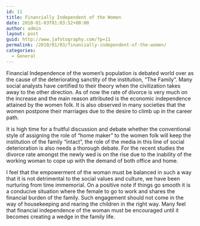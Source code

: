 ```yaml
---
id: 11
title: Financially Independent of the Women
date: 2010-01-03T01:03:52+00:00
author: admin
layout: post
guid: http://www.jafotography.com/?p=11
permalink: /2010/01/03/financially-independent-of-the-women/
categories:
  - General
---
```

Financial Independence of the women&#8217;s population is debated world over as the cause of the deteriorating sanctity of the institution, &#8220;The Family&#8221;. Many social analysts have certified to their theory when the civilization takes away to the other direction. As of now the rate of divorce is very much on the increase and the main reason attributed is the economic independence attained by the women folk. It is also observed in many societies that the women postpone their marriages due to the desire to climb up in the career path.

It is high time for a fruitful discussion and debate whether the conventional style of assigning the role of &#8220;home maker&#8221; to the women folk will keep the institution of the family &#8220;intact&#8221;, the role of the media in this line of social deterioration is also needs a thorough debate. For the recent studies the divorce rate amongst the newly wed is on the rise due to the inability of the working woman to cope up with the demand of both office and home.

I feel that the empowerment of the woman must be balanced in such a way that it is not detrimental to the social values and culture, we have been nurturing from time immemorial. On a positive note if things go smooth it is a conducive situation where the female to go to work and shares the financial burden of the family. Such engagement should not come in the way of housekeeping and rearing the children in the right way. Many feel that financial independence of the woman must be encouraged until it becomes creating a wedge in the family life.
